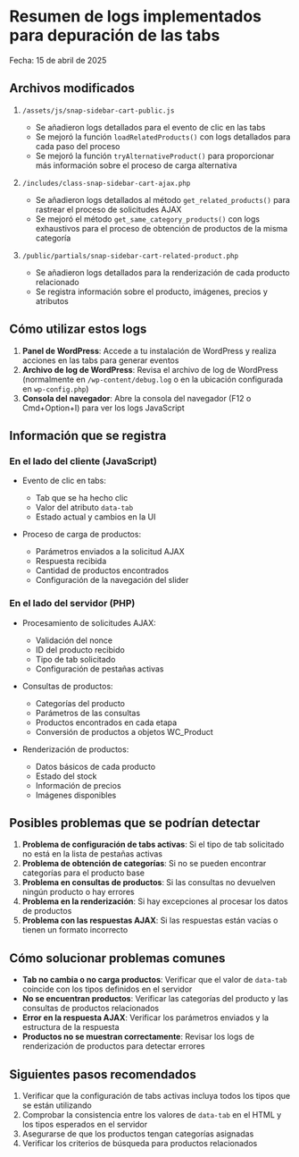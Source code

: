 # Resumen de logs implementados para depuración de las tabs

Fecha: 15 de abril de 2025

## Archivos modificados

1. `/assets/js/snap-sidebar-cart-public.js`
   - Se añadieron logs detallados para el evento de clic en las tabs
   - Se mejoró la función `loadRelatedProducts()` con logs detallados para cada paso del proceso
   - Se mejoró la función `tryAlternativeProduct()` para proporcionar más información sobre el proceso de carga alternativa

2. `/includes/class-snap-sidebar-cart-ajax.php`
   - Se añadieron logs detallados al método `get_related_products()` para rastrear el proceso de solicitudes AJAX
   - Se mejoró el método `get_same_category_products()` con logs exhaustivos para el proceso de obtención de productos de la misma categoría

3. `/public/partials/snap-sidebar-cart-related-product.php`
   - Se añadieron logs detallados para la renderización de cada producto relacionado
   - Se registra información sobre el producto, imágenes, precios y atributos

## Cómo utilizar estos logs

1. **Panel de WordPress**: Accede a tu instalación de WordPress y realiza acciones en las tabs para generar eventos
2. **Archivo de log de WordPress**: Revisa el archivo de log de WordPress (normalmente en `/wp-content/debug.log` o en la ubicación configurada en `wp-config.php`)
3. **Consola del navegador**: Abre la consola del navegador (F12 o Cmd+Option+I) para ver los logs JavaScript

## Información que se registra

### En el lado del cliente (JavaScript)

- Evento de clic en tabs:
  - Tab que se ha hecho clic
  - Valor del atributo `data-tab`
  - Estado actual y cambios en la UI
  
- Proceso de carga de productos:
  - Parámetros enviados a la solicitud AJAX
  - Respuesta recibida
  - Cantidad de productos encontrados
  - Configuración de la navegación del slider

### En el lado del servidor (PHP)

- Procesamiento de solicitudes AJAX:
  - Validación del nonce
  - ID del producto recibido
  - Tipo de tab solicitado
  - Configuración de pestañas activas
  
- Consultas de productos:
  - Categorías del producto
  - Parámetros de las consultas
  - Productos encontrados en cada etapa
  - Conversión de productos a objetos WC_Product
  
- Renderización de productos:
  - Datos básicos de cada producto
  - Estado del stock
  - Información de precios
  - Imágenes disponibles

## Posibles problemas que se podrían detectar

1. **Problema de configuración de tabs activas**: Si el tipo de tab solicitado no está en la lista de pestañas activas
2. **Problema de obtención de categorías**: Si no se pueden encontrar categorías para el producto base
3. **Problema en consultas de productos**: Si las consultas no devuelven ningún producto o hay errores
4. **Problema en la renderización**: Si hay excepciones al procesar los datos de productos
5. **Problema con las respuestas AJAX**: Si las respuestas están vacías o tienen un formato incorrecto

## Cómo solucionar problemas comunes

- **Tab no cambia o no carga productos**: Verificar que el valor de `data-tab` coincide con los tipos definidos en el servidor
- **No se encuentran productos**: Verificar las categorías del producto y las consultas de productos relacionados
- **Error en la respuesta AJAX**: Verificar los parámetros enviados y la estructura de la respuesta
- **Productos no se muestran correctamente**: Revisar los logs de renderización de productos para detectar errores

## Siguientes pasos recomendados

1. Verificar que la configuración de tabs activas incluya todos los tipos que se están utilizando
2. Comprobar la consistencia entre los valores de `data-tab` en el HTML y los tipos esperados en el servidor
3. Asegurarse de que los productos tengan categorías asignadas
4. Verificar los criterios de búsqueda para productos relacionados
